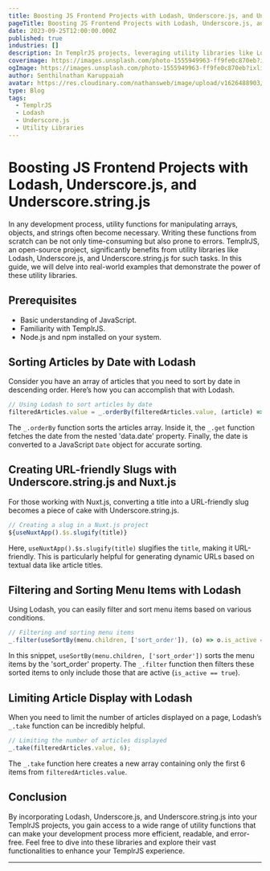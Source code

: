 ```yaml
---
title: Boosting JS Frontend Projects with Lodash, Underscore.js, and Underscore.string.js  
pageTitle: Boosting JS Frontend Projects with Lodash, Underscore.js, and Underscore.string.js  
date: 2023-09-25T12:00:00.000Z  
published: true  
industries: []  
description: In TemplrJS projects, leveraging utility libraries like Lodash, Underscore.js, and Underscore.string.js can make your code more efficient, readable, and maintainable. This guide demonstrates the power of these libraries with real-world examples.  
coverimage: https://images.unsplash.com/photo-1555949963-ff9fe0c870eb?ixlib=rb-4.0.3&ixid=M3wxMjA3fDB8MHxwaG90by1wYWdlfHx8fGVufDB8fHx8fA%3D%3D&auto=format&fit=crop&w=3540&q=80
ogImage: https://images.unsplash.com/photo-1555949963-ff9fe0c870eb?ixlib=rb-4.0.3&ixid=M3wxMjA3fDB8MHxwaG90by1wYWdlfHx8fGVufDB8fHx8fA%3D%3D&auto=format&fit=crop&w=3540&q=80
author: Senthilnathan Karuppaiah  
avatar: https://res.cloudinary.com/nathansweb/image/upload/v1626488903/profile/Senthil-profile-picture-01_al07i5.jpg  
type: Blog  
tags:  
  - TemplrJS
  - Lodash
  - Underscore.js
  - Utility Libraries
---
```


# Boosting JS Frontend Projects with Lodash, Underscore.js, and Underscore.string.js  

In any development process, utility functions for manipulating arrays, objects, and strings often become necessary. Writing these functions from scratch can be not only time-consuming but also prone to errors. TemplrJS, an open-source project, significantly benefits from utility libraries like Lodash, Underscore.js, and Underscore.string.js for such tasks. In this guide, we will delve into real-world examples that demonstrate the power of these utility libraries.

<!-- more -->

## Prerequisites

- Basic understanding of JavaScript.
- Familiarity with TemplrJS.
- Node.js and npm installed on your system.

## Sorting Articles by Date with Lodash

Consider you have an array of articles that you need to sort by date in descending order. Here’s how you can accomplish that with Lodash.

```javascript
// Using Lodash to sort articles by date
filteredArticles.value = _.orderBy(filteredArticles.value, (article) => new Date(_.get(article, 'data.date')), 'desc');
```

The `_.orderBy` function sorts the articles array. Inside it, the `_.get` function fetches the date from the nested 'data.date' property. Finally, the date is converted to a JavaScript `Date` object for accurate sorting.

## Creating URL-friendly Slugs with Underscore.string.js and Nuxt.js

For those working with Nuxt.js, converting a title into a URL-friendly slug becomes a piece of cake with Underscore.string.js.

```javascript
// Creating a slug in a Nuxt.js project
${useNuxtApp().$s.slugify(title)}
```

Here, `useNuxtApp().$s.slugify(title)` slugifies the `title`, making it URL-friendly. This is particularly helpful for generating dynamic URLs based on textual data like article titles.

## Filtering and Sorting Menu Items with Lodash

Using Lodash, you can easily filter and sort menu items based on various conditions.

```javascript
// Filtering and sorting menu items
_.filter(useSortBy(menu.children, ['sort_order']), (o) => o.is_active == true)
```

In this snippet, `useSortBy(menu.children, ['sort_order'])` sorts the menu items by the 'sort_order' property. The `_.filter` function then filters these sorted items to only include those that are active (`is_active == true`).

## Limiting Article Display with Lodash

When you need to limit the number of articles displayed on a page, Lodash’s `_.take` function can be incredibly helpful.

```javascript
// Limiting the number of articles displayed
_.take(filteredArticles.value, 6);
```

The `_.take` function here creates a new array containing only the first 6 items from `filteredArticles.value`.

## Conclusion

By incorporating Lodash, Underscore.js, and Underscore.string.js into your TemplrJS projects, you gain access to a wide range of utility functions that can make your development process more efficient, readable, and error-free. Feel free to dive into these libraries and explore their vast functionalities to enhance your TemplrJS experience.

---
